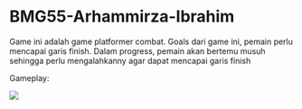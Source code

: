 # BMG55-Arhammirza-Ibrahim

Game ini adalah game platformer combat. Goals dari game ini, pemain perlu mencapai garis finish. Dalam progress, pemain akan bertemu musuh sehingga perlu mengalahkanny agar dapat mencapai garis finish

Gameplay:

![](https://github.com/BMG55-Arhammirza-Ibrahim/gameplaty_giphy.gif)


